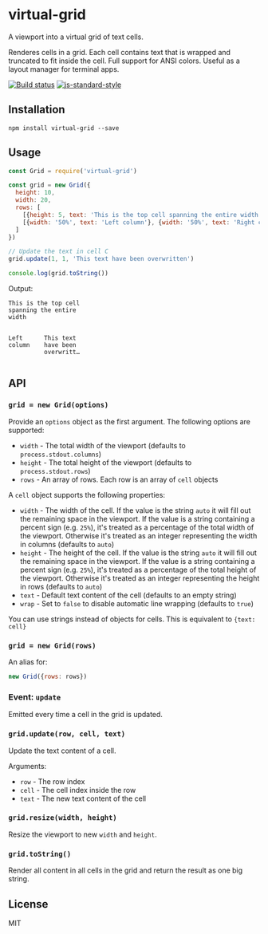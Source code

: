 # virtual-grid

A viewport into a virtual grid of text cells.

Renderes cells in a grid. Each cell contains text that is wrapped and
truncated to fit inside the cell. Full support for ANSI colors. Useful
as a layout manager for terminal apps.

[![Build status](https://travis-ci.org/watson/virtual-grid.svg?branch=master)](https://travis-ci.org/watson/virtual-grid)
[![js-standard-style](https://img.shields.io/badge/code%20style-standard-brightgreen.svg?style=flat)](https://github.com/feross/standard)

## Installation

```
npm install virtual-grid --save
```

## Usage

```js
const Grid = require('virtual-grid')

const grid = new Grid({
  height: 10,
  width: 20,
  rows: [
    [{height: 5, text: 'This is the top cell spanning the entire width'}],
    [{width: '50%', text: 'Left column'}, {width: '50%', text: 'Right column'}]
  ]
})

// Update the text in cell C
grid.update(1, 1, 'This text have been overwritten')

console.log(grid.toString())
```

Output:

```
This is the top cell
spanning the entire
width


Left      This text
column    have been
          overwritt…


```

## API

### `grid = new Grid(options)`

Provide an `options` object as the first argument. The following options
are supported:

- `width` - The total width of the viewport (defaults to
  `process.stdout.columns`)
- `height` - The total height of the viewport (defaults to
  `process.stdout.rows`)
- `rows` - An array of rows. Each row is an array of `cell` objects

A `cell` object supports the following properties:

- `width` - The width of the cell. If the value is the string `auto` it
  will fill out the remaining space in the viewport. If the value is a
  string containing a percent sign (e.g. `25%`), it's treated as a
  percentage of the total width of the viewport. Otherwise it's treated
  as an integer representing the width in columns (defaults to `auto`)
- `height` - The height of the cell. If the value is the string `auto`
  it will fill out the remaining space in the viewport. If the value is
  a string containing a percent sign (e.g. `25%`), it's treated as a
  percentage of the total height of the viewport. Otherwise it's treated
  as an integer representing the height in rows (defaults to `auto`)
- `text` - Default text content of the cell (defaults to an empty
  string)
- `wrap` - Set to `false` to disable automatic line wrapping (defaults
  to `true`)

You can use strings instead of objects for cells. This is equivalent to
`{text: cell}`

### `grid = new Grid(rows)`

An alias for:

```js
new Grid({rows: rows})
```

### Event: `update`

Emitted every time a cell in the grid is updated.

### `grid.update(row, cell, text)`

Update the text content of a cell.

Arguments:

- `row` - The row index
- `cell` - The cell index inside the row
- `text` - The new text content of the cell

### `grid.resize(width, height)`

Resize the viewport to new `width` and `height`.

### `grid.toString()`

Render all content in all cells in the grid and return the result as one
big string.

## License

MIT
